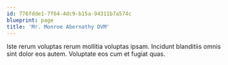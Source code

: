 ```yaml
---
id: 776fdde1-7f64-4dc9-b15a-94311b7a574c
blueprint: page
title: 'Mr. Monroe Abernathy DVM'
---
```

Iste rerum voluptas rerum mollitia voluptas ipsam. Incidunt blanditiis omnis sint dolor eos autem. Voluptate eos cum et fugiat quas.